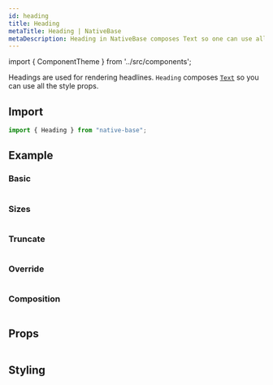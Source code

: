```yaml
---
id: heading
title: Heading
metaTitle: Heading | NativeBase
metaDescription: Heading in NativeBase composes Text so one can use all the style props to render headlines. Learn more here about basic heading, sizes, composition, and more.
---
```


import { ComponentTheme } from '../src/components';

Headings are used for rendering headlines. `Heading` composes [`Text`](/text) so you can use all the style props.

## Import

```jsx
import { Heading } from "native-base";
```

## Example

### Basic

```ComponentSnackPlayer path=primitives,Heading,Basic.tsx

```

### Sizes

```ComponentSnackPlayer path=primitives,Heading,Sizes.tsx

```

### Truncate

```ComponentSnackPlayer path=primitives,Heading,Truncate.tsx

```

### Override

```ComponentSnackPlayer path=primitives,Heading,OverridenStyle.tsx

```

### Composition

```ComponentSnackPlayer path=primitives,Heading,Composition.tsx

```

## Props

```ComponentPropTable path=primitives,Heading,index.tsx

```

## Styling

<ComponentTheme name="heading" fileName="heading" />
